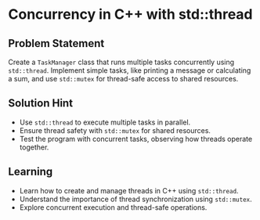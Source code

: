 # Concurrency in C++ with std::thread

## Problem Statement
Create a `TaskManager` class that runs multiple tasks concurrently using `std::thread`. Implement simple tasks, like printing a message or calculating a sum, and use `std::mutex` for thread-safe access to shared resources.

## Solution Hint
- Use `std::thread` to execute multiple tasks in parallel.
- Ensure thread safety with `std::mutex` for shared resources.
- Test the program with concurrent tasks, observing how threads operate together.

## Learning
- Learn how to create and manage threads in C++ using `std::thread`.
- Understand the importance of thread synchronization using `std::mutex`.
- Explore concurrent execution and thread-safe operations.
